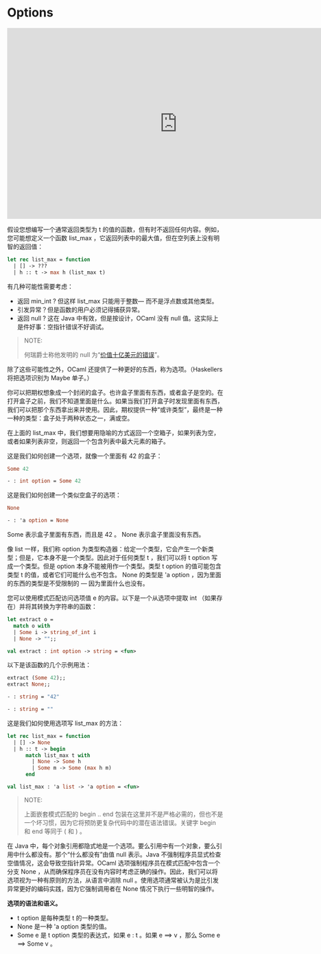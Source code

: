 # Options

<iframe width="791" height="445" src="https://www.youtube.com/embed/lByoIw5wpao" title="Options | OCaml Programming | Chapter 3 Video 20" frameborder="0" allow="accelerometer; autoplay; clipboard-write; encrypted-media; gyroscope; picture-in-picture; web-share" referrerpolicy="strict-origin-when-cross-origin" allowfullscreen></iframe>

假设您想编写一个通常返回类型为 t 的值的函数，但有时不返回任何内容。例如，您可能想定义一个函数 list_max ，它返回列表中的最大值，但在空列表上没有明智的返回值：

```ocaml
let rec list_max = function
  | [] -> ???
  | h :: t -> max h (list_max t)
```

有几种可能性需要考虑：

- 返回 min_int ? 但这样 list_max 只能用于整数— 而不是浮点数或其他类型。
- 引发异常？但是函数的用户必须记得捕获异常。
- 返回 null ? 这在 Java 中有效，但是按设计，OCaml 没有 null 值。这实际上是件好事：空指针错误不好调试。


> NOTE:
>
> 何瑞爵士称他发明的 null 为“[价值十亿美元的错误](https://www.infoq.com/presentations/Null-References-The-Billion-Dollar-Mistake-Tony-Hoare/)”。

除了这些可能性之外，OCaml 还提供了一种更好的东西，称为选项。（Haskellers 将把选项识别为 Maybe 单子。）

你可以把期权想象成一个封闭的盒子。也许盒子里面有东西，或者盒子是空的。在打开盒子之前，我们不知道里面是什么。如果当我们打开盒子时发现里面有东西，我们可以把那个东西拿出来并使用。因此，期权提供一种“或许类型”，最终是一种一种的类型：盒子处于两种状态之一，满或空。

在上面的 list_max 中，我们想要用隐喻的方式返回一个空箱子，如果列表为空，或者如果列表非空，则返回一个包含列表中最大元素的箱子。

这是我们如何创建一个选项，就像一个里面有 42 的盒子：

```ocaml
Some 42
```

```ocaml
- : int option = Some 42
```

这是我们如何创建一个类似空盒子的选项：

```ocaml
None
```

```ocaml
- : 'a option = None
```

Some 表示盒子里面有东西，而且是 42 。 None 表示盒子里面没有东西。

像 list 一样，我们称 option 为类型构造器：给定一个类型，它会产生一个新类型；但是，它本身不是一个类型。因此对于任何类型 t ，我们可以将 t option 写成一个类型。但是 option 本身不能被用作一个类型。类型 t option 的值可能包含类型 t 的值，或者它们可能什么也不包含。 None 的类型是 'a option ，因为里面的东西的类型是不受限制的 — 因为里面什么也没有。

您可以使用模式匹配访问选项值 e 的内容。以下是一个从选项中提取 int （如果存在）并将其转换为字符串的函数：

```ocaml
let extract o =
  match o with
  | Some i -> string_of_int i
  | None -> "";;
```

```ocaml
val extract : int option -> string = <fun>
```

以下是该函数的几个示例用法：

```ocaml
extract (Some 42);;
extract None;;
```

```ocaml
- : string = "42"
```

```ocaml
- : string = ""
```

这是我们如何使用选项写 list_max 的方法：

```ocaml
let rec list_max = function
  | [] -> None
  | h :: t -> begin
      match list_max t with
        | None -> Some h
        | Some m -> Some (max h m)
      end
```

```ocaml
val list_max : 'a list -> 'a option = <fun>
```

> NOTE:
>
> 上面嵌套模式匹配的 begin .. end 包装在这里并不是严格必需的，但也不是一个坏习惯，因为它将预防更复杂代码中的潜在语法错误。关键字 begin 和 end 等同于 ( 和 ) 。

在 Java 中，每个对象引用都隐式地是一个选项。要么引用中有一个对象，要么引用中什么都没有。那个“什么都没有”由值 null 表示。Java 不强制程序员显式检查空值情况，这会导致空指针异常。OCaml 选项强制程序员在模式匹配中包含一个分支 None ，从而确保程序员在没有内容时考虑正确的操作。因此，我们可以将选项视为一种有原则的方法，从语言中消除 null 。使用选项通常被认为是比引发异常更好的编码实践，因为它强制调用者在 None 情况下执行一些明智的操作。

**选项的语法和语义。**

- t option 是每种类型 t 的一种类型。
- None 是一种 'a option 类型的值。
- Some e 是 t option 类型的表达式，如果 e : t 。如果 e ==> v ，那么 Some e ==> Some v 。
